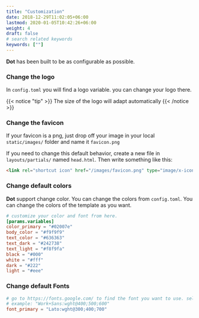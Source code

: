 ```yaml
---
title: "Customization"
date: 2018-12-29T11:02:05+06:00
lastmod: 2020-01-05T10:42:26+06:00
weight: 4
draft: false
# search related keywords
keywords: [""]
---
```


**Dot** has been built to be as configurable as possible.


### Change the logo

In `config.toml` you will find a logo variable. you can change your logo there.

{{< notice "tip" >}}
  The size of the logo will adapt automatically
{{< /notice >}}

### Change the favicon

If your favicon is a png, just drop off your image in your local `static/images/` folder and name it `favicon.png`

If you need to change this default behavior, create a new file in `layouts/partials/` named `head.html`. Then write something like this:

```html
<link rel="shortcut icon" href="/images/favicon.png" type="image/x-icon" />
```

### Change default colors

**Dot** support change color. You can change the colors from `config.toml`. You can change the colors of the template as you want.


```toml
# customize your color and font from here.
[params.variables]
color_primary = "#02007e"
body_color = "#f9f9f9"
text_color = "#636363"
text_dark = "#242738"
text_light = "#f8f9fa"
black = "#000"
white = "#fff"
dark = "#222"
light = "#eee"
```

### Change default Fonts


```toml
# go to https://fonts.google.com/ to find the font you want to use. select your font and copy only the bold part from the URL. and paste it here.
# example: "Work+Sans:wght@400;500;600"
font_primary = "Lato:wght@300;400;700"
```